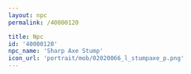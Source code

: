 ```yaml
---
layout: npc
permalink: /40000120

title: Npc
id: '40000120'
npc_name: 'Sharp Axe Stump'
icon_url: 'portrait/mob/02020066_l_stumpaxe_p.png'
---
```

